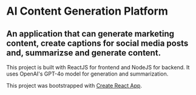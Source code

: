 # AI Content Generation Platform

## An application that can generate marketing content, create captions for social media posts and, summarizse and generate content. 

This project is built with ReactJS for frontend and NodeJS for backend. 
It uses OpenAI's GPT-4o model for generation and summarization. 


This project was bootstrapped with [Create React App](https://github.com/facebook/create-react-app).

